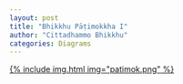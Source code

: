 ```yaml
---
layout: post
title: "Bhikkhu Pāṭimokkha I"
author: "Cittadhammo Bhikkhu"
categories: Diagrams
---
```


[{% include img.html img="patimok.png" %}](/assets/maps/patimokkha.html)


